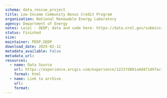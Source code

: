 ```yaml
---
schema: data_rescue_project 
title: Low-Income Community Bonus Credit Program
organization: National Renewable Energy Laboratory
agency: Department of Energy
notes: Local - OEDP; data and code here- https-//data.nrel.gov/submissions/222
status: Finished
size: 
maintainer: PEDP,OEDP
download_date: 2025-02-12
metadata_available: False
metadata_url: 
resources:
  - name: Data Source
    url: https://experience.arcgis.com/experience/12227d891a4d471497ac13f60fffd822/page/Page/
    format: html
  - name: Link to archive
    url: 
    format: 
---
```

